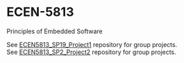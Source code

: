 # ECEN-5813
Principles of Embedded Software

See [ECEN5813_SP19_Project1](https://github.com/iyesildirek/ECEN5813_SP19_Project1) repository for group projects.\
See [ECEN5813_SP2_Project2](https://github.com/iyesildirek/ECEN5813_SP19_Project2) repository for group projects. 

